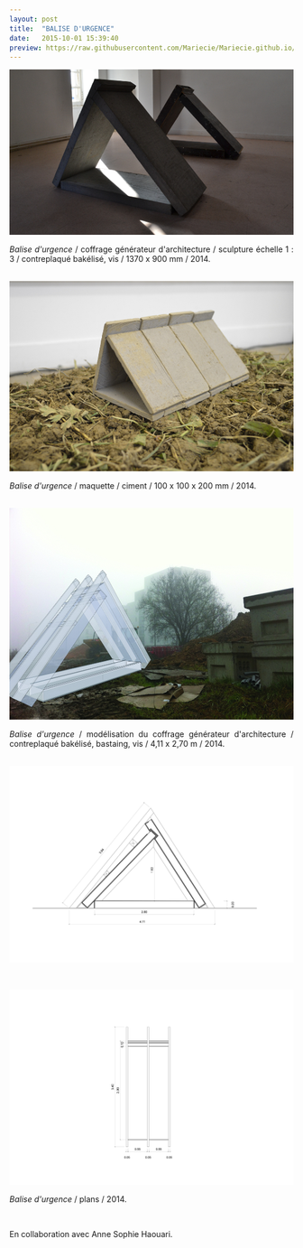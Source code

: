 ```yaml
---
layout: post
title:  "BALISE D'URGENCE"
date:   2015-10-01 15:39:40
preview: https://raw.githubusercontent.com/Mariecie/Mariecie.github.io/master/images/francois-dufeil-balise-urgence-preview.jpg
---
```


<img src="https://raw.githubusercontent.com/Mariecie/Mariecie.github.io/master/images/francois-dufeil-balise-maquette-1.3.jpg" alt="Balise d'urgence est un coffrage en contreplaqu&eacute; bak&eacute;lis&eacute;, une architecture d'urgence dans un urbanisme dystopique.Francois Dufeil">

<p style="text-align:justify">
<span style="font-style: italic;">Balise d'urgence</span>   / coffrage g&eacute;n&eacute;rateur d'architecture / sculpture &eacute;chelle 1 : 3 / contreplaqu&eacute; bak&eacute;lis&eacute;, vis / 1370 x 900 mm / 2014.
</p>
<br>

<img src="https://raw.githubusercontent.com/Mariecie/Mariecie.github.io/master/images/francois-dufeil-balise-urgence-maquette.jpg" alt="Balise d'urgence est un coffrage en contreplaqu&eacute; bak&eacute;lis&eacute;, une architecture d'urgence dans un urbanisme dystopique.Francois Dufeil">

<p style="text-align:justify">
<span style="font-style: italic;">Balise d'urgence</span> / maquette / ciment / 100 x 100 x 200 mm / 2014.
</p>
<br>

<img src="https://raw.githubusercontent.com/Mariecie/Mariecie.github.io/master/images/francois-dufeil-balise-urgence.jpg" alt="Balise d'urgence est un coffrage en contreplaqu&eacute; bak&eacute;lis&eacute;, une architecture d'urgence dans un urbanisme dystopique.Francois Dufeil">

<p style="text-align:justify">
<span style="font-style: italic;">Balise d'urgence</span>   / mod&eacute;lisation du coffrage g&eacute;n&eacute;rateur d'architecture / contreplaqu&eacute; bak&eacute;lis&eacute;, bastaing, vis / 4,11 x 2,70 m / 2014.
</p>
<br>

<img src="https://raw.githubusercontent.com/Mariecie/Mariecie.github.io/master/images/francois-dufeil-balise-urgence-plan.jpeg" alt="Balise d'urgence est un coffrage en contreplaqu&eacute; bak&eacute;lis&eacute;, une architecture d'urgence dans un urbanisme dystopique.Francois Dufeil">
<p>&nbsp;</p>

<img src="https://raw.githubusercontent.com/Mariecie/Mariecie.github.io/master/images/francois-dufeil-balise-urgence-plan%20(2).jpeg" alt="Balise d'urgence est un coffrage en contreplaqu&eacute; bak&eacute;lis&eacute;, une architecture d'urgence dans un urbanisme dystopique.Francois Dufeil">

<p style="text-align:justify">
<span style="font-style: italic;">Balise d'urgence</span> / plans / 2014.
</p>
<br>

En collaboration avec Anne Sophie Haouari.

